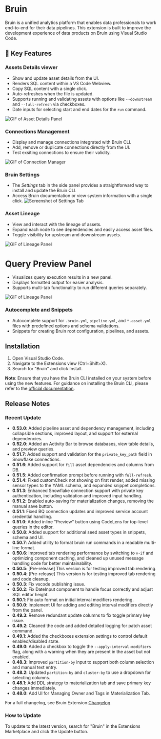 # Bruin

Bruin is a unified analytics platform that enables data professionals to work end-to-end for their data pipelines. This extension is built to improve the development experience of data products on Bruin using Visual Studio Code.

## 🚀 Key Features

### Assets Details viewer
- Show and update asset details from the UI.
- Renders SQL content within a VS Code Webview.
- Copy SQL content with a single click.
- Auto-refreshes when the file is updated.
- Supports running and validating assets with options like `--downstream` and `--full-refresh` via checkboxes.
- Date inputs for selecting start and end dates for the `run` command.


![GIF of Asset Details Panel](https://github.com/bruin-data/bruin-vscode/blob/main/screenshots/asset-details-tab-new.gif?raw=true)

### Connections Management
- Display and manage connections integrated with Bruin CLI.
- Add, remove or duplicate connections directly from the UI.
- Test exsiting connections to ensure their validity.

![GIF of Connection Manager](https://github.com/bruin-data/bruin-vscode/blob/main/screenshots/manage-connections.gif?raw=true)

### Bruin Settings
- The *Settings* tab in the side panel provides a straightforward way to install and update the Bruin CLI.
- Access Bruin documentation or view system information with a single click.
![Screenshot of Settings Tab](https://github.com/bruin-data/bruin-vscode/blob/main/screenshots/bruin-settings.png?raw=true)

### Asset Lineage
- View and interact with the lineage of assets.
- Expand each node to see dependencies and easily access asset files.
- Toggle visibility for upstream and downstream assets.

![GIF of Lineage Panel](https://github.com/bruin-data/bruin-vscode/blob/main/screenshots/lineage-panel-with-options.gif?raw=true)

# Query Preview Panel
- Visualizes query execution results in a new panel.
- Displays formatted output for easier analysis.
- Supports multi-tab functionality to run different queries separately.

![GIF of Lineage Panel](https://github.com/bruin-data/bruin-vscode/blob/main/screenshots/query-preview-options.gif?raw=true)

### Autocomplete and Snippets
- Autocomplete support for `.bruin.yml`, `pipeline.yml`, and `*.asset.yml` files with predefined options and schema validations.
- Snippets for creating Bruin root configuration, pipelines, and assets.

## Installation

1. Open Visual Studio Code.
2. Navigate to the Extensions view (Ctrl+Shift+X).
3. Search for "Bruin" and click Install.

**Note**: Ensure that you have the Bruin CLI installed on your system before using the new features. For guidance on installing the Bruin CLI, please refer to the [official documentation](https://github.com/bruin-data/bruin).

## Release Notes
### Recent Update
- **0.53.0**: Added pipeline asset and dependency management, including collapsible sections, improved layout, and support for external dependencies.
- **0.52.0**: Added an Activity Bar to browse databases, view table details, and preview queries.
- **0.51.7**: Added support and validation for the `private_key_path` field in Snowflake connections.
- **0.51.6**: Added support for `fill` asset dependencies and columns from DB.
- **0.51.5**: Added confirmation prompt before running with `full-refresh`.
- **0.51.4**: Fixed customCheck not showing on first render, added missing sensor types to the YAML schema, and expanded snippet completions.
- **0.51.3**: Enhanced Snowflake connection support with private key authentication, including validation and improved input handling.
- **0.51.2**: Enabled auto-saving for materialization changes, removing the manual save button.
- **0.51.1**: Fixed BQ connection updates and improved service account credential handling.
- **0.51.0**: Added inline "Preview" button using CodeLens for top-level queries in the editor.
- **0.50.8**: Added support for additional seed asset types in snippets, schema and UI.
- **0.50.7**: Added utility to format bruin run commands in a readable multi-line format.
- **0.50.6**: Improved tab rendering performance by switching to `v-if` and optimizing component caching, and cleaned up unused message handling code for better maintainability.
- **0.50.5**: [Pre-release] This version is for testing improved tab rendering.
- **0.50.4**: [Pre-release] This version is for testing improved tab rendering and code cleanup.
- **0.50.3**: Fix vscode publishing issue.
- **0.50.2**: Fix DateInput component to handle focus correctly and adjust SQL editor height.
- **0.50.1**: Fix auto format on initial interval modifiers rendering.
- **0.50.0**: Implement UI for adding and editing interval modifiers directly from the panel.
- **0.49.3**: Remove redundant update columns to fix toggle primary key issue.
- **0.49.2**: Cleaned the code and added detailed logging for patch asset command.
- **0.49.1**: Added the checkboxes extension settings  to control default enabled/disabled state.
- **0.49.0**: Added a checkbox to toggle the `--apply-interval-modifiers` flag, along with a warning when they are present in the asset but not enabled.
- **0.48.3**: Improved `partition-by` input to support both column selection and manual text entry.
- **0.48.2**: Updated `partition-by` and `cluster-by` to use a dropdown for selecting columns.
- **0.48.1**: Add DDL strategy to materialization tab and save primary key changes immediately.
- **0.48.0**: Add UI for Managing Owner and Tags in Materialization Tab.

For a full changelog, see Bruin Extension [Changelog](https://marketplace.visualstudio.com/items/bruin.bruin/changelog).

### How to Update

To update to the latest version, search for "Bruin" in the Extensions Marketplace and click the Update button.
